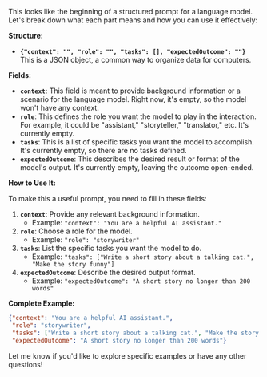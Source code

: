 This looks like the beginning of a structured prompt for a language model.  Let's break down what each part means and how you can use it effectively:

**Structure:**

* **`{"context": "", "role": "", "tasks": [], "expectedOutcome": ""}`**  This is a JSON object, a common way to organize data for computers.

**Fields:**

* **`context`**: This field is meant to provide background information or a scenario for the language model.  Right now, it's empty, so the model won't have any context.
* **`role`**:  This defines the role you want the model to play in the interaction. For example, it could be "assistant," "storyteller," "translator," etc. It's currently empty.
* **`tasks`**: This is a list of specific tasks you want the model to accomplish.  It's currently empty, so there are no tasks defined.
* **`expectedOutcome`**: This describes the desired result or format of the model's output. It's currently empty, leaving the outcome open-ended.

**How to Use It:**

To make this a useful prompt, you need to fill in these fields:

1. **`context`**: Provide any relevant background information. 
   * Example: `"context": "You are a helpful AI assistant."`
2. **`role`**: Choose a role for the model.
   * Example: `"role": "storywriter"`
3. **`tasks`**: List the specific tasks you want the model to do.
   * Example: `"tasks": ["Write a short story about a talking cat.", "Make the story funny"]`
4. **`expectedOutcome`**: Describe the desired output format.
   * Example: `"expectedOutcome": "A short story no longer than 200 words"`

**Complete Example:**

```json
{"context": "You are a helpful AI assistant.",
 "role": "storywriter",
 "tasks": ["Write a short story about a talking cat.", "Make the story funny"],
 "expectedOutcome": "A short story no longer than 200 words"}
```



Let me know if you'd like to explore specific examples or have any other questions!
